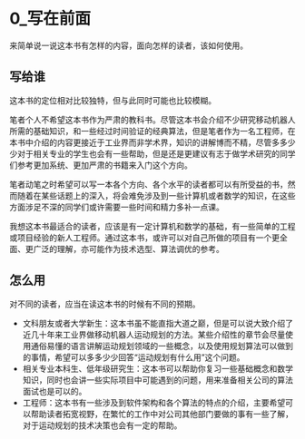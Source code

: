 # 0_写在前面

来简单说一说这本书有怎样的内容，面向怎样的读者，该如何使用。

## 写给谁

这本书的定位相对比较独特，但与此同时可能也比较模糊。

笔者个人不希望这本书作为严肃的教科书。尽管这本书会介绍不少研究移动机器人所需的基础知识，和一些经过时间验证的经典算法，但是笔者作为一名工程师，在本书中介绍的内容更接近于工业界而非学术界，知识的讲解博而不精，尽管多多少少对于相关专业的学生也会有一些帮助，但是还是更建议有志于做学术研究的同学们参考更加系统、更加严肃的书籍来入门这个方向。

笔者动笔之时希望可以写一本各个方向、各个水平的读者都可以有所受益的书，然而随着在某些话题上的深入，将会难免涉及到一些计算机或者数学的知识，在这些方面涉足不深的同学们或许需要一些时间和精力多补一点课。

我想这本书最适合的读者，应该是有一定计算机和数学的基础，有一些简单的工程或项目经验的新人工程师。通过这本书，或许可以对自己所做的项目有一个更全面、更广泛的理解，亦可能作为技术选型、算法调优的参考。

## 怎么用

对不同的读者，应当在读这本书的时候有不同的预期。

* 文科朋友或者大学新生：这本书虽不能直指大道之巅，但是可以说大致介绍了近几十年来工业界做移动机器人运动规划的方法。某些介绍性的章节会尽量使用通俗易懂的语言讲解运动规划领域的一些概念，以及使用规划算法可以做到的事情，希望可以多多少少回答“运动规划有什么用”这个问题。
* 相关专业本科生、低年级研究生：这本书可以帮助你复习一些基础概念和数学知识，同时也会讲一些实际项目中可能遇到的问题，用来准备相关公司的算法面试也是可以的。
* 工程师：这本书有一些涉及到软件架构和各个算法的特点的介绍，主要希望可以帮助读者拓宽视野，在繁忙的工作中对公司其他部门要做的事有一些了解，对于运动规划的技术决策也会有一定的帮助。
